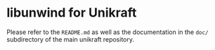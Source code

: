 libunwind for Unikraft
===================

Please refer to the `README.md` as well as the documentation in the `doc/`
subdirectory of the main unikraft repository.
